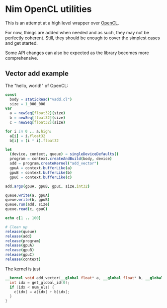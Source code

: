 # Nim OpenCL utilities

This is an attempt at a high level wrapper over
[OpenCL](https://github.com/nim-lang/opencl/).

For now, things are added when needed and as such, they may not be perfectly
coherent. Still, they should be enough to cover the simplest cases and get
started.

Some API changes can also be expected as the library becomes more
comprehensive.

## Vector add example

The "hello, world!" of OpenCL:

```nim
const
  body = staticRead("vadd.cl")
  size = 1_000_000
var
  a = newSeq[float32](size)
  b = newSeq[float32](size)
  c = newSeq[float32](size)

for i in 0 .. a.high:
  a[i] = i.float32
  b[i] = (i * i).float32

let
  (device, context, queue) = singleDeviceDefaults()
  program = context.createAndBuild(body, device)
  add = program.createKernel("add_vector")
  gpuA = context.bufferLike(a)
  gpuB = context.bufferLike(b)
  gpuC = context.bufferLike(c)

add.args(gpuA, gpuB, gpuC, size.int32)

queue.write(a, gpuA)
queue.write(b, gpuB)
queue.run(add, size)
queue.read(c, gpuC)

echo c[1 .. 100]

# Clean up
release(queue)
release(add)
release(program)
release(gpuA)
release(gpuB)
release(gpuC)
release(context)
```

The kernel is just

```opencl
__kernel void add_vector(__global float* a, __global float* b, __global float* c, int num_els) {
  int idx = get_global_id(0);
  if (idx < num_els) {
    c[idx] = a[idx] + b[idx];
  }
}
```